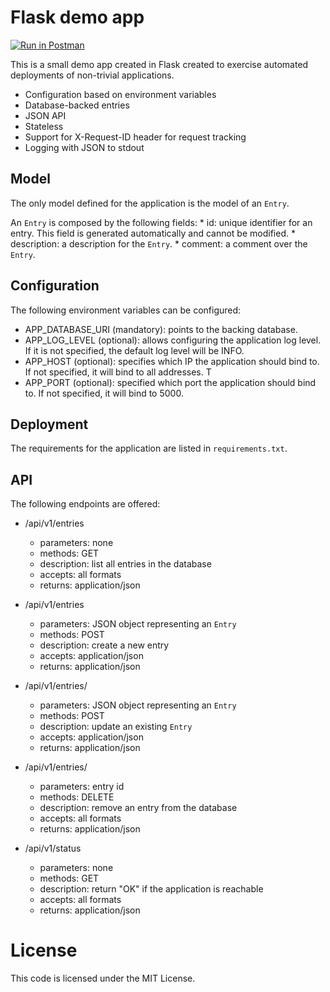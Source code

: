 # Flask demo app

[![Run in Postman](https://run.pstmn.io/button.svg)](https://app.getpostman.com/run-collection/602ebf2c53d3cea6b560)

This is a small demo app created in Flask created to exercise automated deployments
of non-trivial applications.

* Configuration based on environment variables
* Database-backed entries
* JSON API
* Stateless
* Support for X-Request-ID header for request tracking
* Logging with JSON to stdout

## Model

The only model defined for the application is the model of an `Entry`.

An `Entry` is composed by the following fields:
	* id: unique identifier for an entry. This field is generated automatically 
	and	cannot be modified.
	* description: a description for the `Entry`. 
	* comment: a comment over the `Entry`. 

## Configuration

The following environment variables can be configured:

* APP_DATABASE_URI (mandatory): points to the backing database.
* APP_LOG_LEVEL (optional): allows configuring the application log level. If it is
not specified, the default log level will be INFO.
* APP_HOST (optional): specifies which IP the application should bind to. If not
specified, it will bind to all addresses. T
* APP_PORT (optional): specified which port the application should bind to. If not
specified, it will bind to 5000.

## Deployment

The requirements for the application are listed in `requirements.txt`.

## API

The following endpoints are offered:

* /api/v1/entries
	* parameters: none
	* methods: GET
	* description: list all entries in the database
	* accepts: all formats
	* returns: application/json

* /api/v1/entries
	* parameters: JSON object representing an `Entry`
	* methods: POST
	* description: create a new entry
	* accepts: application/json
	* returns: application/json

* /api/v1/entries/<id>
	* parameters: JSON object representing an `Entry`
	* methods: POST
	* description: update an existing `Entry`
	* accepts: application/json
	* returns: application/json

* /api/v1/entries/<id>
	* parameters: entry id
	* methods: DELETE
	* description: remove an entry from the database
	* accepts: all formats
	* returns: application/json

* /api/v1/status
	* parameters: none
	* methods: GET
	* description: return "OK" if the application is reachable
	* accepts: all formats
	* returns: application/json

# License

This code is licensed under the MIT License.
